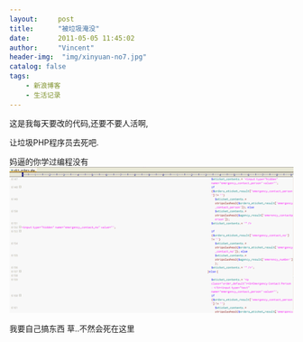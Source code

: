 ```yaml
---
layout:     post
title:      "被垃圾淹没"
date:       2011-05-05 11:45:02
author:     "Vincent"
header-img:  "img/xinyuan-no7.jpg"
catalog: false
tags:
    - 新浪博客
    - 生活记录
---
```


这是我每天要改的代码,还要不要人活啊,

让垃圾PHP程序员去死吧.

妈逼的你学过编程没有
<img>
![/img/sinablog/122a0e64e13ccdeb8c559aeac3d3e430.gif](/img/sinablog/122a0e64e13ccdeb8c559aeac3d3e430.gif)



我要自己搞东西 草..不然会死在这里




